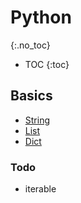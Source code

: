 # Python 
{:.no_toc}

* TOC
{:toc}

## Basics
* [String](basics/string.md)
* [List](basics/list.md)
* [Dict](basics/dics.md)




### Todo
* iterable
